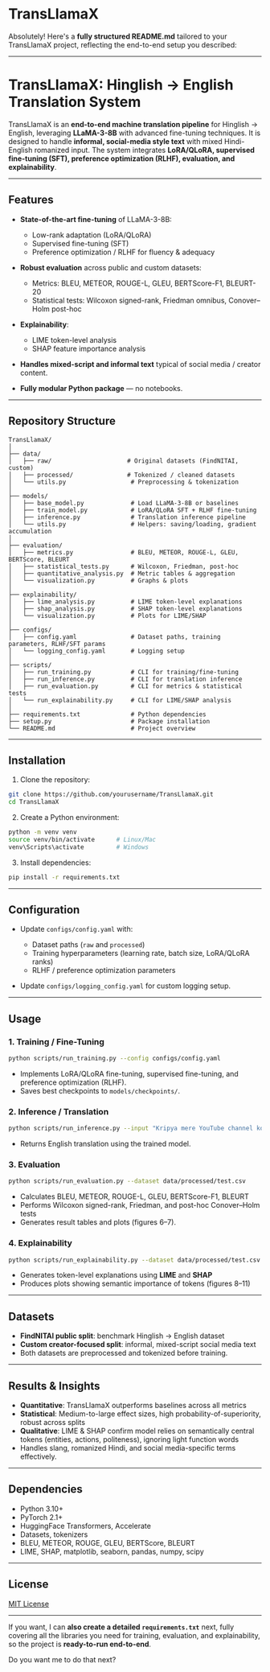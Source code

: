 # TransLlamaX
Absolutely! Here's a **fully structured README.md** tailored to your TransLlamaX project, reflecting the end-to-end setup you described:

---

# **TransLlamaX: Hinglish → English Translation System**

TransLlamaX is an **end-to-end machine translation pipeline** for Hinglish → English, leveraging **LLaMA-3-8B** with advanced fine-tuning techniques. It is designed to handle **informal, social-media style text** with mixed Hindi-English romanized input. The system integrates **LoRA/QLoRA, supervised fine-tuning (SFT), preference optimization (RLHF), evaluation, and explainability**.

---

## **Features**

* **State-of-the-art fine-tuning** of LLaMA-3-8B:

  * Low-rank adaptation (LoRA/QLoRA)
  * Supervised fine-tuning (SFT)
  * Preference optimization / RLHF for fluency & adequacy
* **Robust evaluation** across public and custom datasets:

  * Metrics: BLEU, METEOR, ROUGE-L, GLEU, BERTScore-F1, BLEURT-20
  * Statistical tests: Wilcoxon signed-rank, Friedman omnibus, Conover–Holm post-hoc
* **Explainability**:

  * LIME token-level analysis
  * SHAP feature importance analysis
* **Handles mixed-script and informal text** typical of social media / creator content.
* **Fully modular Python package** — no notebooks.

---

## **Repository Structure**

```
TransLlamaX/
│
├── data/
│   ├── raw/                     # Original datasets (FindNITAI, custom)
│   ├── processed/               # Tokenized / cleaned datasets
│   └── utils.py                  # Preprocessing & tokenization
│
├── models/
│   ├── base_model.py             # Load LLaMA-3-8B or baselines
│   ├── train_model.py            # LoRA/QLoRA SFT + RLHF fine-tuning
│   ├── inference.py              # Translation inference pipeline
│   └── utils.py                  # Helpers: saving/loading, gradient accumulation
│
├── evaluation/
│   ├── metrics.py                # BLEU, METEOR, ROUGE-L, GLEU, BERTScore, BLEURT
│   ├── statistical_tests.py      # Wilcoxon, Friedman, post-hoc
│   ├── quantitative_analysis.py  # Metric tables & aggregation
│   └── visualization.py          # Graphs & plots
│
├── explainability/
│   ├── lime_analysis.py          # LIME token-level explanations
│   ├── shap_analysis.py          # SHAP token-level explanations
│   └── visualization.py          # Plots for LIME/SHAP
│
├── configs/
│   ├── config.yaml               # Dataset paths, training parameters, RLHF/SFT params
│   └── logging_config.yaml       # Logging setup
│
├── scripts/
│   ├── run_training.py           # CLI for training/fine-tuning
│   ├── run_inference.py          # CLI for translation inference
│   ├── run_evaluation.py         # CLI for metrics & statistical tests
│   └── run_explainability.py     # CLI for LIME/SHAP analysis
│
├── requirements.txt              # Python dependencies
├── setup.py                      # Package installation
└── README.md                     # Project overview
```

---

## **Installation**

1. Clone the repository:

```bash
git clone https://github.com/yourusername/TransLlamaX.git
cd TransLlamaX
```

2. Create a Python environment:

```bash
python -m venv venv
source venv/bin/activate      # Linux/Mac
venv\Scripts\activate         # Windows
```

3. Install dependencies:

```bash
pip install -r requirements.txt
```

---

## **Configuration**

* Update `configs/config.yaml` with:

  * Dataset paths (`raw` and `processed`)
  * Training hyperparameters (learning rate, batch size, LoRA/QLoRA ranks)
  * RLHF / preference optimization parameters
* Update `configs/logging_config.yaml` for custom logging setup.

---

## **Usage**

### **1. Training / Fine-Tuning**

```bash
python scripts/run_training.py --config configs/config.yaml
```

* Implements LoRA/QLoRA fine-tuning, supervised fine-tuning, and preference optimization (RLHF).
* Saves best checkpoints to `models/checkpoints/`.

### **2. Inference / Translation**

```bash
python scripts/run_inference.py --input "Kripya mere YouTube channel ko like aur subscribe karein"
```

* Returns English translation using the trained model.

### **3. Evaluation**

```bash
python scripts/run_evaluation.py --dataset data/processed/test.csv
```

* Calculates BLEU, METEOR, ROUGE-L, GLEU, BERTScore-F1, BLEURT
* Performs Wilcoxon signed-rank, Friedman, and post-hoc Conover–Holm tests
* Generates result tables and plots (figures 6–7).

### **4. Explainability**

```bash
python scripts/run_explainability.py --dataset data/processed/test.csv
```

* Generates token-level explanations using **LIME** and **SHAP**
* Produces plots showing semantic importance of tokens (figures 8–11)

---

## **Datasets**

* **FindNITAI public split**: benchmark Hinglish → English dataset
* **Custom creator-focused split**: informal, mixed-script social media text
* Both datasets are preprocessed and tokenized before training.

---

## **Results & Insights**

* **Quantitative**: TransLlamaX outperforms baselines across all metrics
* **Statistical**: Medium-to-large effect sizes, high probability-of-superiority, robust across splits
* **Qualitative**: LIME & SHAP confirm model relies on semantically central tokens (entities, actions, politeness), ignoring light function words
* Handles slang, romanized Hindi, and social media-specific terms effectively.

---

## **Dependencies**

* Python 3.10+
* PyTorch 2.1+
* HuggingFace Transformers, Accelerate
* Datasets, tokenizers
* BLEU, METEOR, ROUGE, GLEU, BERTScore, BLEURT
* LIME, SHAP, matplotlib, seaborn, pandas, numpy, scipy

---

## **License**

[MIT License](LICENSE)

---

If you want, I can **also create a detailed `requirements.txt`** next, fully covering all the libraries you need for training, evaluation, and explainability, so the project is **ready-to-run end-to-end**.

Do you want me to do that next?
